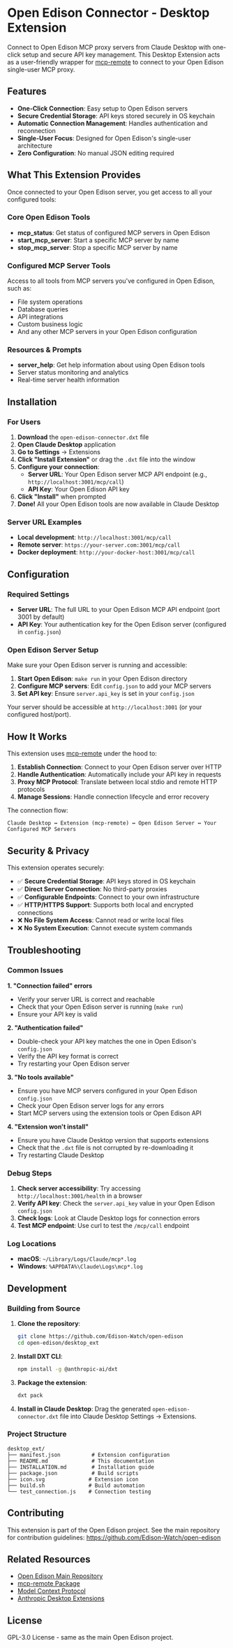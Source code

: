 # Open Edison Connector - Desktop Extension

Connect to Open Edison MCP proxy servers from Claude Desktop with one-click setup and secure API key management. This Desktop Extension acts as a user-friendly wrapper for [mcp-remote](https://www.npmjs.com/package/mcp-remote) to connect to your Open Edison single-user MCP proxy.

## Features

- **One-Click Connection**: Easy setup to Open Edison servers
- **Secure Credential Storage**: API keys stored securely in OS keychain
- **Automatic Connection Management**: Handles authentication and reconnection
- **Single-User Focus**: Designed for Open Edison's single-user architecture
- **Zero Configuration**: No manual JSON editing required

## What This Extension Provides

Once connected to your Open Edison server, you get access to all your configured tools:

### Core Open Edison Tools

- **mcp_status**: Get status of configured MCP servers in Open Edison
- **start_mcp_server**: Start a specific MCP server by name
- **stop_mcp_server**: Stop a specific MCP server by name

### Configured MCP Server Tools

Access to all tools from MCP servers you've configured in Open Edison, such as:

- File system operations
- Database queries
- API integrations
- Custom business logic
- And any other MCP servers in your Open Edison configuration

### Resources & Prompts

- **server_help**: Get help information about using Open Edison tools
- Server status monitoring and analytics
- Real-time server health information

## Installation

### For Users

1. **Download** the `open-edison-connector.dxt` file
2. **Open Claude Desktop** application
3. **Go to Settings** → Extensions
4. **Click "Install Extension"** or drag the `.dxt` file into the window
5. **Configure your connection**:
   - **Server URL**: Your Open Edison server MCP API endpoint (e.g., `http://localhost:3001/mcp/call`)
   - **API Key**: Your Open Edison API key
6. **Click "Install"** when prompted
7. **Done!** All your Open Edison tools are now available in Claude Desktop

### Server URL Examples

- **Local development**: `http://localhost:3001/mcp/call`
- **Remote server**: `https://your-server.com:3001/mcp/call`
- **Docker deployment**: `http://your-docker-host:3001/mcp/call`

## Configuration

### Required Settings

- **Server URL**: The full URL to your Open Edison MCP API endpoint (port 3001 by default)
- **API Key**: Your authentication key for the Open Edison server (configured in `config.json`)

### Open Edison Server Setup

Make sure your Open Edison server is running and accessible:

1. **Start Open Edison**: `make run` in your Open Edison directory
2. **Configure MCP servers**: Edit `config.json` to add your MCP servers
3. **Set API key**: Ensure `server.api_key` is set in your `config.json`

Your server should be accessible at `http://localhost:3001` (or your configured host/port).

## How It Works

This extension uses [mcp-remote](https://www.npmjs.com/package/mcp-remote) under the hood to:

1. **Establish Connection**: Connect to your Open Edison server over HTTP
2. **Handle Authentication**: Automatically include your API key in requests
3. **Proxy MCP Protocol**: Translate between local stdio and remote HTTP protocols
4. **Manage Sessions**: Handle connection lifecycle and error recovery

The connection flow:

```
Claude Desktop ↔ Extension (mcp-remote) ↔ Open Edison Server ↔ Your Configured MCP Servers
```

## Security & Privacy

This extension operates securely:

- ✅ **Secure Credential Storage**: API keys stored in OS keychain
- ✅ **Direct Server Connection**: No third-party proxies
- ✅ **Configurable Endpoints**: Connect to your own infrastructure
- ✅ **HTTP/HTTPS Support**: Supports both local and encrypted connections
- ❌ **No File System Access**: Cannot read or write local files
- ❌ **No System Execution**: Cannot execute system commands

## Troubleshooting

### Common Issues

**1. "Connection failed" errors**

- Verify your server URL is correct and reachable
- Check that your Open Edison server is running (`make run`)
- Ensure your API key is valid

**2. "Authentication failed"**

- Double-check your API key matches the one in Open Edison's `config.json`
- Verify the API key format is correct
- Try restarting your Open Edison server

**3. "No tools available"**

- Ensure you have MCP servers configured in your Open Edison `config.json`
- Check your Open Edison server logs for any errors
- Start MCP servers using the extension tools or Open Edison API

**4. "Extension won't install"**

- Ensure you have Claude Desktop version that supports extensions
- Check that the `.dxt` file is not corrupted by re-downloading it
- Try restarting Claude Desktop

### Debug Steps

1. **Check server accessibility**: Try accessing `http://localhost:3001/health` in a browser
2. **Verify API key**: Check the `server.api_key` value in your Open Edison `config.json`
3. **Check logs**: Look at Claude Desktop logs for connection errors
4. **Test MCP endpoint**: Use curl to test the `/mcp/call` endpoint

### Log Locations

- **macOS**: `~/Library/Logs/Claude/mcp*.log`
- **Windows**: `%APPDATA%\Claude\Logs\mcp*.log`

## Development

### Building from Source

1. **Clone the repository**:

   ```bash
   git clone https://github.com/Edison-Watch/open-edison
   cd open-edison/desktop_ext
   ```

2. **Install DXT CLI**:

   ```bash
   npm install -g @anthropic-ai/dxt
   ```

3. **Package the extension**:

   ```bash
   dxt pack
   ```

4. **Install in Claude Desktop**:
   Drag the generated `open-edison-connector.dxt` file into Claude Desktop Settings → Extensions.

### Project Structure

```
desktop_ext/
├── manifest.json          # Extension configuration
├── README.md              # This documentation
├── INSTALLATION.md        # Installation guide
├── package.json           # Build scripts
├── icon.svg              # Extension icon
├── build.sh              # Build automation
└── test_connection.js    # Connection testing
```

## Contributing

This extension is part of the Open Edison project. See the main repository for contribution guidelines:
<https://github.com/Edison-Watch/open-edison>

## Related Resources

- [Open Edison Main Repository](https://github.com/Edison-Watch/open-edison)
- [mcp-remote Package](https://www.npmjs.com/package/mcp-remote)
- [Model Context Protocol](https://modelcontextprotocol.io/)
- [Anthropic Desktop Extensions](https://support.anthropic.com/en/articles/10949351-getting-started-with-local-mcp-servers-on-claude-desktop)

## License

GPL-3.0 License - same as the main Open Edison project.
